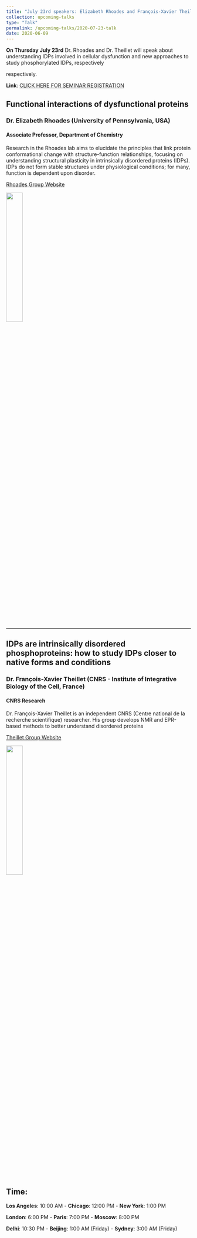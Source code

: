 ```yaml
---
title: "July 23rd speakers: Elizabeth Rhoades and François-Xavier Theillet"
collection: upcoming-talks
type: "Talk"
permalink: /upcoming-talks/2020-07-23-talk
date: 2020-06-09
---
```


**On Thursday July 23rd** Dr. Rhoades and Dr. Theillet will speak about understanding IDPs involved in cellular dysfunction and new approaches to study phosphorylated IDPs, respectively

 respectively.

**Link**: [CLICK HERE FOR SEMINAR REGISTRATION](https://wustl-hipaa.zoom.us/webinar/register/WN_Yxqk5QxZSa68o6OgA2FS-A)

## Functional interactions of dysfunctional proteins
### Dr. Elizabeth Rhoades (University of Pennsylvania, USA)

#### Associate Professor, Department of Chemistry

Research in the Rhoades lab aims to elucidate the principles that link protein conformational change with structure-function relationships, focusing on understanding structural plasticity in intrinsically disordered proteins (IDPs). IDPs do not form stable structures under physiological conditions; for many, function is dependent upon disorder. 

[Rhoades Group Website](https://www.chem.upenn.edu/profile/elizabeth-rhoades)

<img src="{{site.baseurl}}/images/speakers/2020/rhoades.jpg" width="30%">


---

## IDPs are intrinsically disordered phosphoproteins: how to study IDPs closer to native forms and conditions
### Dr. François-Xavier Theillet (CNRS - Institute of Integrative Biology of the Cell, France)

#### CNRS Research
Dr. François-Xavier Theillet is an independent CNRS (Centre national de la recherche scientifique) researcher. His group develops NMR and EPR-based methods to better understand disordered proteins

[Theillet Group Website](https://www.i2bc.paris-saclay.fr/spip.php?article535&lang=fr)

<img src="{{site.baseurl}}/images/speakers/2020/davey.jpg" width="30%">


## Time:
**Los Angeles**: 10:00 AM - **Chicago**: 12:00 PM  - **New York**: 1:00 PM 

**London**: 6:00 PM - **Paris**: 7:00 PM - **Moscow**: 8:00 PM 

**Delhi**: 10:30 PM - **Beijing**: 1:00 AM (Friday)  - **Sydney**: 3:00 AM (Friday)




